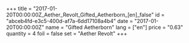 +++
title = "2017-01-20T00:00:00Z_Aether_Revolt_Gifted_Aetherborn_[en]_false"
id = "abceb4fd-e3c5-400d-af7a-6dd17108a4b4"
date = "2017-01-20T00:00:00Z"
name = "Gifted Aetherborn"
lang = ["en"]
price = "0.63"
quantity = 4
foil = false
set = "Aether Revolt"
+++
